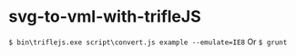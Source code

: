# svg-to-vml-with-trifleJS

`$ bin\triflejs.exe script\convert.js example --emulate=IE8`
Or 
`$ grunt`
